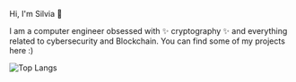 

<!---
silvduck/silvduck is a ✨ special ✨ repository because its `README.md` (this file) appears on your GitHub profile.
You can click the Preview link to take a look at your changes.

- 👋 Hi, I’m @silvduck
- 👀 I’m interested in ...
- 🌱 I’m currently learning ...
- 💞️ I’m looking to collaborate on ...
- 📫 How to reach me ...
--->



Hi, I'm Silvia 🦆

I am a computer engineer obsessed with ✨ cryptography ✨ and everything related to cybersecurity and Blockchain. You can find some of my projects here :)

![Top Langs](https://github-readme-stats-git-masterrstaa-rickstaa.vercel.app/api/top-langs/?username=silvduck)

